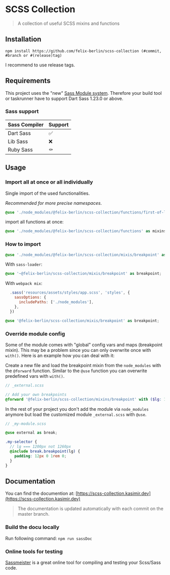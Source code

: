 # SCSS Collection

> A collection of useful SCSS mixins and functions

## Installation

```
npm install https://github.com/felix-berlin/scss-collection (#commit, #branch or #(release)tag)
```

I recommend to use release tags.

## Requirements

This project uses the "new" [Sass Module system](https://sass-lang.com/blog/the-module-system-is-launched). Therefore your build tool or taskrunner have to support Dart Sass 1.23.0 or above.

### Sass support

| Sass Compiler | Support |
| ------------- | ------- |
| Dart Sass     | ✅      |
| Lib Sass      | ❌      |
| Ruby Sass     | ⚰️      |

## Usage

### Import all at once or all individually

Single import of the used functionalities.

_Recommended for more precise namespaces_.

```scss
@use './node_modules/@felix-berlin/scss-collection/functions/first-of-list' as fol;
```

import all functions at once:

```scss
@use './node_modules/@felix-berlin/scss-collection/functions' as mixins;
```

### How to import

```scss
@use './node_modules/@felix-berlin/scss-collection/mixis/breakpoint' as breakpoint;
```

With `sass-loader`:

```scss
@use '~@felix-berlin/scss-collection/mixis/breakpoint' as breakpoint;
```

With `webpack mix`:

```js
  .sass('resources/assets/styles/app.scss', 'styles', {
    sassOptions: {
      includePaths: ['./node_modules'],
    },
  })
```

```scss
@use '@felix-berlin/scss-collection/mixis/breakpoint' as breakpoint;
```

### Override module config

Some of the module comes with "global" config vars and maps (breakpoint mixin). This may be a problem since you can only overwrite once with `with()`.
Here is an example how you can deal with it:

Create a new file and load the breakpoint mixin from the `node_modules` with the `@forward` function. Similar to the `@use` function you can overwrite predefined vars with `with()`.

```scss
// _external.scss

// Add your own breakpoints
@forward '@felix-berlin/scss-collection/mixins/breakpoint' with ($lg: 1200px);
```

In the rest of your project you don't add the module via `node_modules` anymore but load the customized module `_external.scss` with `@use`.

```scss
// _my-module.scss

@use external as break;

.my-selector {
  // lg === 1200px not 1260px
  @include break.breakpoint(lg) {
    padding: 12px 0 1rem 0;
  }
}
```

## Documentation

You can find the documention at: [https://scss-collection.kasimir.dev](https://scss-collection.kasimir.dev)

> The documentation is updated automatically with each commit on the master branch.

### Build the docu locally

Run following command:
`npm run sassDoc`

### Online tools for testing

[Sassmeister](https://www.sassmeister.com) is a great online tool for compiling and testing your Scss/Sass code.
